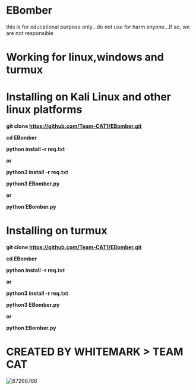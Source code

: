 # EBomber
this is for educational purpose only...do not use for harm anyone...If so, we are not responsible

# **Working for linux,windows and turmux**

# **Installing on Kali Linux and other linux platforms**

**git clone https://github.com/Team-CAT1/EBomber.git**

**cd EBomber**

**python install -r req.txt**

**or**

**python3 install -r req.txt**

**python3 EBomber.py**

**or**

**python EBomber.py**



# **Installing on turmux**

**git clone https://github.com/Team-CAT1/EBomber.git**

**cd EBomber**

**python install -r req.txt**

**or**

**python3 install -r req.txt**

**python3 EBomber.py**

**or**

**python EBomber.py**

# CREATED BY WHITEMARK > TEAM CAT

![87266766](https://user-images.githubusercontent.com/87734962/126406281-85adddf5-ef0d-4565-88c5-a0de2a6097e3.png)

